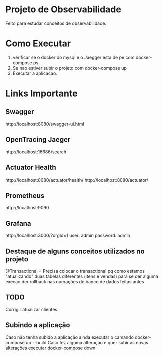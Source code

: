 # Projeto de Observabilidade
Feito para estudar conceitos de observabilidade.

# Como Executar
1) verificar se o docker do mysql e o Jaegger esta de pe com docker-compose ps
2) Se nao estiver subir o projeto com docker-compose up
3) Executar a aplicacao.

# Links Importante
## Swagger
http://localhost:8080/swagger-ui.html
## OpenTracing Jaeger
http://localhost:16686/search
## Actuator Health
http://localhost:8080/actuator/health/
http://localhost:8080/actuator/

## Prometheus
http://localhost:9090

## Grafana
http://localhost:3000/?orgId=1
user: admin
password: admin

## Destaque de alguns conceitos utilizados no projeto

@Transactional = Precisa colocar o transactional pq como estamos "atualizando" duas tabelas diferentes (itens e vendas)
para se der alguma execao der rollback nas operações de banco de dados feitas antes 

## TODO
Corrigir atualizar clientes


## Subindo a aplicação
Caso não tenha subido a aplicação ainda executar o camando docker-compose up --build
Caso fez alguma alteração e quer subir as novas alterações executar docker-compose down 